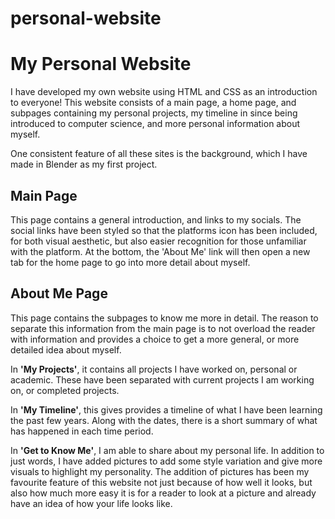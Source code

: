 # personal-website

<h1>My Personal Website</h1>
<div class = "introduction">
  <p>I have developed my own website using HTML and CSS as an introduction to everyone! This website consists of a main page, a home page, and subpages containing my personal projects, my timeline in since being introduced to computer science, and more personal information about myself.</p>
  <p>One consistent feature of all these sites is the background, which I have made in Blender as my first project. </p>
  </div>

<div class = "description">
  <h2>Main Page</h2>
  <p>This page contains a general introduction, and links to my socials. The social links have been styled so that the platforms icon has been included, for both visual aesthetic, but also easier recognition for those unfamiliar with the platform. At the bottom, the 'About Me' link will then open a new tab for the home page to go into more detail about myself.</p>

  <h2>About Me Page</h2>
  <p>This page contains the subpages to know me more in detail. The reason to separate this information from the main page is to not overload the reader with information and provides a choice to get a more general, or more detailed idea about myself.</p>
  <p></p>
  <p>In <b>'My Projects'</b>, it contains all projects I have worked on, personal or academic. These have been separated with current projects I am working on, or completed projects. </p>
  <p></p>
  <p>In <b>'My Timeline'</b>, this gives provides a timeline of what I have been learning the past few years. Along with the dates, there is a short summary of what has happened in each time period.</p>
  <p></p>
  <p>In <b>'Get to Know Me'</b>, I am able to share about my personal life. In addition to just words, I have added pictures to add some style variation and give more visuals to highlight my personality. The addition of pictures has been my favourite feature of this website not just because of how well it looks, but also how much more easy it is for a reader to look at a picture and already have an idea of how your life looks like.</p>
</div>
